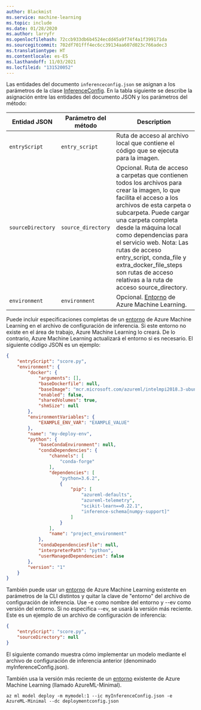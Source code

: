 ```yaml
---
author: Blackmist
ms.service: machine-learning
ms.topic: include
ms.date: 01/28/2020
ms.author: larryfr
ms.openlocfilehash: 72ccb933db6b4524ecdd45a9f74f4a1f399171da
ms.sourcegitcommit: 702df701fff4ec6cc39134aa607d023c766adec3
ms.translationtype: HT
ms.contentlocale: es-ES
ms.lasthandoff: 11/03/2021
ms.locfileid: "131520052"
---
```

Las entidades del documento `inferenceconfig.json` se asignan a los parámetros de la clase [InferenceConfig](/python/api/azureml-core/azureml.core.model.inferenceconfig). En la tabla siguiente se describe la asignación entre las entidades del documento JSON y los parámetros del método:

| Entidad JSON | Parámetro del método | Description |
| ----- | ----- | ----- |
| `entryScript` | `entry_script` | Ruta de acceso al archivo local que contiene el código que se ejecuta para la imagen. |
| `sourceDirectory` | `source_directory` | Opcional. Ruta de acceso a carpetas que contienen todos los archivos para crear la imagen, lo que facilita el acceso a los archivos de esta carpeta o subcarpeta. Puede cargar una carpeta completa desde la máquina local como dependencias para el servicio web. Nota: Las rutas de acceso entry_script, conda_file y extra_docker_file_steps son rutas de acceso relativas a la ruta de acceso source_directory. |
| `environment` | `environment` | Opcional.  [Entorno](/python/api/azureml-core/azureml.core.environment.environment) de Azure Machine Learning.|

Puede incluir especificaciones completas de un [entorno](/python/api/azureml-core/azureml.core.environment.environment) de Azure Machine Learning en el archivo de configuración de inferencia. Si este entorno no existe en el área de trabajo, Azure Machine Learning lo creará. De lo contrario, Azure Machine Learning actualizará el entorno si es necesario. El siguiente código JSON es un ejemplo:

```json
{
    "entryScript": "score.py",
    "environment": {
        "docker": {
            "arguments": [],
            "baseDockerfile": null,
            "baseImage": "mcr.microsoft.com/azureml/intelmpi2018.3-ubuntu18.04",
            "enabled": false,
            "sharedVolumes": true,
            "shmSize": null
        },
        "environmentVariables": {
            "EXAMPLE_ENV_VAR": "EXAMPLE_VALUE"
        },
        "name": "my-deploy-env",
        "python": {
            "baseCondaEnvironment": null,
            "condaDependencies": {
                "channels": [
                    "conda-forge"
                ],
                "dependencies": [
                    "python=3.6.2",
                    {
                        "pip": [
                            "azureml-defaults",
                            "azureml-telemetry",
                            "scikit-learn==0.22.1",
                            "inference-schema[numpy-support]"
                        ]
                    }
                ],
                "name": "project_environment"
            },
            "condaDependenciesFile": null,
            "interpreterPath": "python",
            "userManagedDependencies": false
        },
        "version": "1"
    }
}
```

También puede usar un [entorno](/python/api/azureml-core/azureml.core.environment.environment) de Azure Machine Learning existente en parámetros de la CLI distintos y quitar la clave de "entorno" del archivo de configuración de inferencia. Use -e como nombre del entorno y --ev como versión del entorno. Si no especifica --ev, se usará la versión más reciente. Este es un ejemplo de un archivo de configuración de inferencia:

```json
{
    "entryScript": "score.py",
    "sourceDirectory": null
}
```

El siguiente comando muestra cómo implementar un modelo mediante el archivo de configuración de inferencia anterior (denominado myInferenceConfig.json). 

También usa la versión más reciente de un [entorno](/python/api/azureml-core/azureml.core.environment.environment) existente de Azure Machine Learning (llamado AzureML-Minimal).

```azurecli-interactive
az ml model deploy -m mymodel:1 --ic myInferenceConfig.json -e AzureML-Minimal --dc deploymentconfig.json
```
